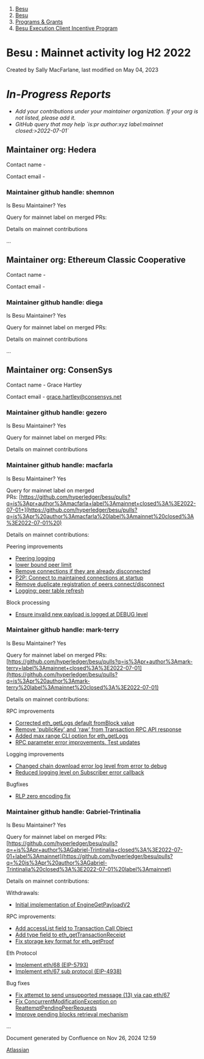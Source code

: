 1. [Besu](index.html)
2. [Besu](Besu_22151173.html)
3. [Programs &amp; Grants](22155199.html)
4. [Besu Execution Client Incentive Program](Besu-Execution-Client-Incentive-Program_22155201.html)

# Besu : Mainnet activity log H2 2022

Created by Sally MacFarlane, last modified on May 04, 2023

# *In-Progress Reports*

- *Add your contributions under your maintainer organization. If your org is not listed, please add it.*
- *GitHub query that may help \`is:pr author:xyz label:mainnet closed:&gt;2022-07-01\`*

## Maintainer org: Hedera

Contact name -

Contact email -

### Maintainer github handle: shemnon

Is Besu Maintainer? Yes

Query for mainnet label on merged PRs: 

Details on mainnet contributions

...

## Maintainer org: Ethereum Classic Cooperative

Contact name -

Contact email -

### Maintainer github handle: diega

Is Besu Maintainer? Yes

Query for mainnet label on merged PRs: 

Details on mainnet contributions

...

## Maintainer org: ConsenSys

Contact name - Grace Hartley

Contact email - grace.hartley@consensys.net

### Maintainer github handle: gezero

Is Besu Maintainer? Yes

Query for mainnet label on merged PRs:

Details on mainnet contributions

### Maintainer github handle: macfarla

Is Besu Maintainer? Yes

Query for mainnet label on merged PRs: [https://github.com/hyperledger/besu/pulls?q=is%3Apr+author%3Amacfarla+label%3Amainnet+closed%3A%3E2022-07-01+](https://github.com/hyperledger/besu/pulls?q=is%3Apr%20author%3Amacfarla%20label%3Amainnet%20closed%3A%3E2022-07-01%20)

Details on mainnet contributions:

Peering improvements

- [Peering logging](https://github.com/hyperledger/besu/pull/4142)
- [lower bound peer limit](https://github.com/hyperledger/besu/pull/4200)
- [Remove connections if they are already disconnected](https://github.com/hyperledger/besu/pull/4304)
- [P2P: Connect to maintained connections at startup](https://github.com/hyperledger/besu/pull/4543)
- [Remove duplicate registration of peers connect/disconnect](https://github.com/hyperledger/besu/pull/4073)
- [Logging: peer table refresh](https://github.com/hyperledger/besu/pull/4391)

Block processing

- [Ensure invalid new payload is logged at DEBUG level](https://github.com/hyperledger/besu/pull/4520)

### Maintainer github handle: mark-terry

Is Besu Maintainer? Yes

Query for mainnet label on merged PRs: [https://github.com/hyperledger/besu/pulls?q=is%3Apr+author%3Amark-terry+label%3Amainnet+closed%3A%3E2022-07-01](https://github.com/hyperledger/besu/pulls?q=is%3Apr%20author%3Amark-terry%20label%3Amainnet%20closed%3A%3E2022-07-01)

Details on mainnet contributions:

RPC improvements

- [Corrected eth\_getLogs default fromBlock value](https://github.com/hyperledger/besu/pull/4513)
- [Remove 'publicKey' and 'raw' from Transaction RPC API response](https://github.com/hyperledger/besu/pull/4575)
- [Added max range CLI option for eth\_getLogs](https://github.com/hyperledger/besu/pull/4597)
- [RPC parameter error improvements. Test updates](https://github.com/hyperledger/besu/pull/4510)

Logging improvements

- [Changed chain download error log level from error to debug](https://github.com/hyperledger/besu/pull/4775)
- [Reduced logging level on Subscriber error callback](https://github.com/hyperledger/besu/pull/4485)

Bugfixes

- [RLP zero encoding fix](https://github.com/hyperledger/besu/pull/4388)

### Maintainer github handle: Gabriel-Trintinalia

Is Besu Maintainer? Yes

Query for mainnet label on merged PRs: [https://github.com/hyperledger/besu/pulls?q=+is%3Apr+author%3AGabriel-Trintinalia+closed%3A%3E2022-07-01+label%3Amainnet](https://github.com/hyperledger/besu/pulls?q=%20is%3Apr%20author%3AGabriel-Trintinalia%20closed%3A%3E2022-07-01%20label%3Amainnet)

Details on mainnet contributions:

Withdrawals:

- [Initial implementation of EngineGetPayloadV2](https://github.com/hyperledger/besu/pull/4833)

RPC improvements:

- [Add accessList field to Transaction Call Object](https://github.com/hyperledger/besu/pull/4802)
- [Add type field to eth\_getTransactionReceipt](https://github.com/hyperledger/besu/pull/4713)
- [Fix storage key format for eth\_getProof](https://github.com/hyperledger/besu/pull/4564)

Eth Protocol

- [Implement eth/68 (EIP-5793)](https://github.com/hyperledger/besu/pull/4730)
- [Implement eth/67 sub protocol (EIP-4938)](https://github.com/hyperledger/besu/pull/4646)

Bug fixes

- [Fix attempt to send unsupported message (13) via cap eth/67](https://github.com/hyperledger/besu/pull/4732)
- [Fix ConcurrentModificationException on ReattemptPendingPeerRequests](https://github.com/hyperledger/besu/pull/4206)
- [Improve pending blocks retrieval mechanism](https://github.com/hyperledger/besu/pull/4227)

...

Document generated by Confluence on Nov 26, 2024 12:59

[Atlassian](http://www.atlassian.com/)
